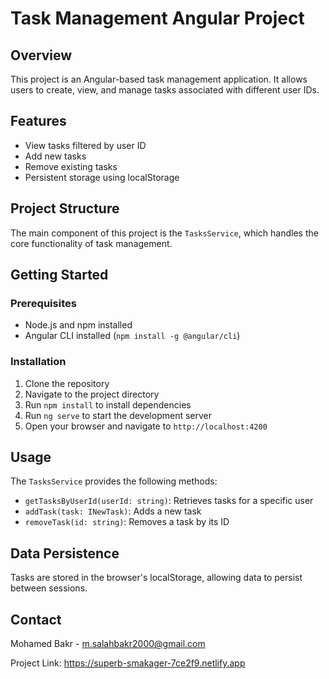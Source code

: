 # Task Management Angular Project

## Overview

This project is an Angular-based task management application. It allows users to create, view, and manage tasks associated with different user IDs.

## Features

- View tasks filtered by user ID
- Add new tasks
- Remove existing tasks
- Persistent storage using localStorage

## Project Structure

The main component of this project is the `TasksService`, which handles the core functionality of task management.

## Getting Started

### Prerequisites

- Node.js and npm installed
- Angular CLI installed (`npm install -g @angular/cli`)

### Installation

1. Clone the repository
2. Navigate to the project directory
3. Run `npm install` to install dependencies
4. Run `ng serve` to start the development server
5. Open your browser and navigate to `http://localhost:4200`

## Usage

The `TasksService` provides the following methods:

- `getTasksByUserId(userId: string)`: Retrieves tasks for a specific user
- `addTask(task: INewTask)`: Adds a new task
- `removeTask(id: string)`: Removes a task by its ID

## Data Persistence

Tasks are stored in the browser's localStorage, allowing data to persist between sessions.

## Contact
Mohamed Bakr - m.salahbakr2000@gmail.com

Project Link: https://superb-smakager-7ce2f9.netlify.app
